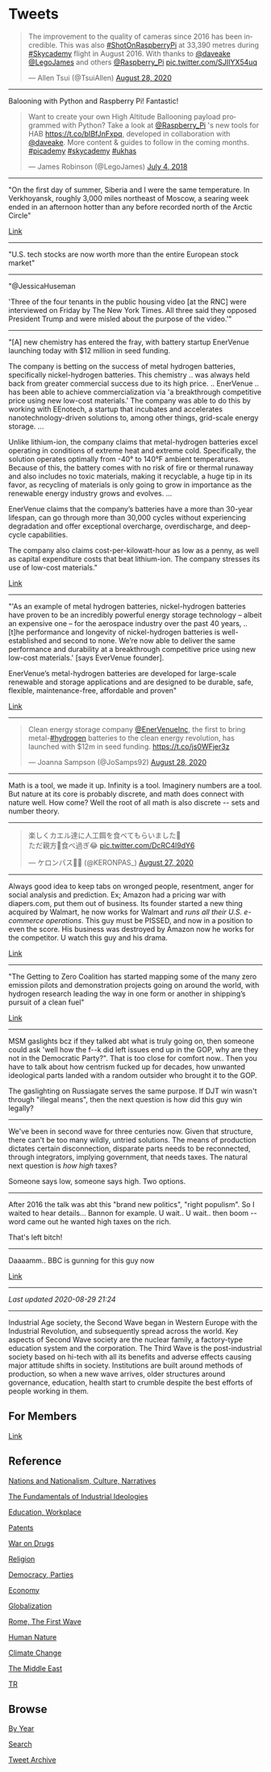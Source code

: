 # Tweets

<blockquote class="twitter-tweet" data-conversation="none"><p lang="en" dir="ltr">The improvement to the quality of cameras since 2016 has been incredible. This was also <a href="https://twitter.com/hashtag/ShotOnRaspberryPi?src=hash&amp;ref_src=twsrc%5Etfw">#ShotOnRaspberryPi</a> at 33,390 metres during <a href="https://twitter.com/hashtag/Skycademy?src=hash&amp;ref_src=twsrc%5Etfw">#Skycademy</a> flight in August 2016. With thanks to <a href="https://twitter.com/daveake?ref_src=twsrc%5Etfw">@daveake</a> <a href="https://twitter.com/LegoJames?ref_src=twsrc%5Etfw">@LegoJames</a> and others <a href="https://twitter.com/Raspberry_Pi?ref_src=twsrc%5Etfw">@Raspberry_Pi</a> <a href="https://t.co/SJIIYX54uq">pic.twitter.com/SJIIYX54uq</a></p>&mdash; Allen Tsui (@TsuiAllen) <a href="https://twitter.com/TsuiAllen/status/1299414587423457285?ref_src=twsrc%5Etfw">August 28, 2020</a></blockquote> <script async src="https://platform.twitter.com/widgets.js" charset="utf-8"></script>

---

Balooning with Python and Raspberry Pi! Fantastic!

<blockquote class="twitter-tweet"><p lang="en" dir="ltr">Want to create your own High Altitude Ballooning payload programmed with Python? Take a look at <a href="https://twitter.com/Raspberry_Pi?ref_src=twsrc%5Etfw">@Raspberry_Pi</a> &#39;s new tools for HAB <a href="https://t.co/bIBfJnFxpq">https://t.co/bIBfJnFxpq</a>, developed in collaboration with <a href="https://twitter.com/daveake?ref_src=twsrc%5Etfw">@daveake</a>. More content &amp; guides to follow in the coming months. <a href="https://twitter.com/hashtag/picademy?src=hash&amp;ref_src=twsrc%5Etfw">#picademy</a> <a href="https://twitter.com/hashtag/skycademy?src=hash&amp;ref_src=twsrc%5Etfw">#skycademy</a> <a href="https://twitter.com/hashtag/ukhas?src=hash&amp;ref_src=twsrc%5Etfw">#ukhas</a></p>&mdash; James Robinson (@LegoJames) <a href="https://twitter.com/LegoJames/status/1014493373149990912?ref_src=twsrc%5Etfw">July 4, 2018</a></blockquote> <script async src="https://platform.twitter.com/widgets.js" charset="utf-8"></script>

---

"On the first day of summer, Siberia and I were the same
temperature. In Verkhoyansk, roughly 3,000 miles northeast of Moscow,
a searing week ended in an afternoon hotter than any before recorded
north of the Arctic Circle"

[Link](https://www.theatlantic.com/health/archive/2020/08/covid-19-and-climate-change-have-same-root-cause/615844/)

---

"U.S. tech stocks are now worth more than the entire European stock market"

---

"@JessicaHuseman

'Three of the four tenants in the public housing video [at the RNC]
were interviewed on Friday by The New York Times. All three said they
opposed President Trump and were misled about the purpose of the
video.'"

---

"[A] new chemistry has entered the fray, with battery startup EnerVenue
launching today with $12 million in seed funding.

The company is betting on the success of metal hydrogen batteries,
specifically nickel-hydrogen batteries. This chemistry .. was always
held back from greater commercial success due to its high
price. .. EnerVenue ..  has been able to achieve commercialization via
'a breakthrough competitive price using new low-cost materials.' The
company was able to do this by working with EEnotech, a startup that
incubates and accelerates nanotechnology-driven solutions to, among
other things, grid-scale energy storage. ...

Unlike lithium-ion, the company claims that metal-hydrogen batteries
excel operating in conditions of extreme heat and extreme
cold. Specifically, the solution operates optimally from -40° to 140°F
ambient temperatures. Because of this, the battery comes with no risk
of fire or thermal runaway and also includes no toxic materials,
making it recyclable, a huge tip in its favor, as recycling of
materials is only going to grow in importance as the renewable energy
industry grows and evolves. ...

EnerVenue claims that the company’s batteries have a more than 30-year
lifespan, can go through more than 30,000 cycles without experiencing
degradation and offer exceptional overcharge, overdischarge, and
deep-cycle capabilities.

The company also claims cost-per-kilowatt-hour as low as a penny, as
well as capital expenditure costs that beat lithium-ion. The company
stresses its use of low-cost materials."

[Link](https://pv-magazine-usa.com/2020/08/27/enervenue-looks-to-shake-up-the-battery-market-with-metal-hydrogen-technology/)

---

"'As an example of metal hydrogen batteries, nickel-hydrogen batteries
have proven to be an incredibly powerful energy storage technology –
albeit an expensive one – for the aerospace industry over the past 40
years, .. [t]he performance and longevity of nickel-hydrogen batteries
is well-established and second to none. We’re now able to deliver the
same performance and durability at a breakthrough competitive price
using new low-cost materials.' [says EverVenue founder].

EnerVenue’s metal-hydrogen batteries are developed for large-scale
renewable and storage applications and are designed to be durable,
safe, flexible, maintenance-free, affordable and proven"

[Link](https://www.h2-view.com/story/enervenue-to-bring-metal-hydrogen-battery-technology-to-market/)

---

<blockquote class="twitter-tweet"><p lang="en" dir="ltr">Clean energy storage company <a href="https://twitter.com/EnerVenueInc?ref_src=twsrc%5Etfw">@EnerVenueInc</a>, the first to bring metal-<a href="https://twitter.com/hashtag/hydrogen?src=hash&amp;ref_src=twsrc%5Etfw">#hydrogen</a> batteries to the clean energy revolution, has launched with $12m in seed funding. <a href="https://t.co/js0WFjer3z">https://t.co/js0WFjer3z</a></p>&mdash; Joanna Sampson (@JoSamps92) <a href="https://twitter.com/JoSamps92/status/1299276660391411717?ref_src=twsrc%5Etfw">August 28, 2020</a></blockquote> <script async src="https://platform.twitter.com/widgets.js" charset="utf-8"></script>

---

Math is a tool, we made it up. Infinity is a tool. Imaginery numbers
are a tool. But nature at its core is probably discrete, and math does
connect with nature well. How come?  Well the root of all math is also
discrete -- sets and number theory.

---

<blockquote class="twitter-tweet"><p lang="ja" dir="ltr">楽しくカエル達に人工餌を食べてもらいました🍣<br>ただ親方🐸食べ過ぎ😂 <a href="https://t.co/DcRC4l9dY6">pic.twitter.com/DcRC4l9dY6</a></p>&mdash; ケロンパス🐸🐢 (@KERONPAS_) <a href="https://twitter.com/KERONPAS_/status/1298817001838620672?ref_src=twsrc%5Etfw">August 27, 2020</a></blockquote> <script async src="https://platform.twitter.com/widgets.js" charset="utf-8"></script>

---

Always good idea to keep tabs on wronged people, resentment, anger for
social analysis and prediction. Ex; Amazon had a pricing war with
diapers.com, put them out of business. Its founder started a new thing
acquired by Walmart, he now works for Walmart and *runs all their
U.S. e-commerce operations*. This guy must be PISSED, and now in a
position to even the score. His business was destroyed by Amazon now
he works for the competitor. U watch this guy and his drama.

[Link](https://www.vox.com/2017/3/29/15112314/amazon-shutting-down-diapers-com-quidsi-soap-com)

---

"The Getting to Zero Coalition has started mapping some of the many
zero emission pilots and demonstration projects going on around the
world, with hydrogen research leading the way in one form or another
in shipping’s pursuit of a clean fuel"

[Link](https://splash247.com/hydrogen-leading-the-way-in-new-global-zero-emission-study/)

---

MSM gaslights bcz if they talked abt what is truly going on, then
someone could ask 'well how the f--k did left issues end up in the
GOP, why are they not in the Democratic Party?". That is too close for
comfort now.. Then you have to talk about how centrism fucked up for
decades, how unwanted ideological parts landed with a random outsider
who brought it to the GOP.

The gaslighting on Russiagate serves the same purpose. If DJT win
wasn't through "illegal means", then the next question is how did this
guy win legally?

---

We've been in second wave for three centuries now. Given that
structure, there can't be too many wildly, untried solutions. The
means of production dictates certain disconnection, disparate parts
needs to be reconnected, through integrators, implying government,
that needs taxes. The natural next question is *how high* taxes?

Someone says low, someone says high. Two options.

---

After 2016 the talk was abt this "brand new politics", "right
populism". So I waited to hear details... Bannon for example. U
wait.. U wait.. then boom -- word came out he wanted high taxes on the
rich.

That's left bitch!

---

Daaaamm.. BBC is gunning for this guy now

[Link](https://twitter.com/DavidLammy/status/1265411263829549057)

---

*Last updated 2020-08-29 21:24*

---

Industrial Age society, the Second Wave began in Western Europe with
the Industrial Revolution, and subsequently spread across the
world. Key aspects of Second Wave society are the nuclear family, a
factory-type education system and the corporation. The Third Wave is
the post-industrial society based on hi-tech with all its benefits and
adverse effects causing major attitude shifts in society. Institutions
are built around methods of production, so when a new wave arrives,
older structures around governance, education, health start to crumble
despite the best efforts of people working in them.

## For Members

[Link](https://thirdwave-members.herokuapp.com)

## Reference

[Nations and Nationalism, Culture, Narratives](/2013/02/nations-and-nationalism.md)

[The Fundamentals of Industrial Ideologies](/2011/04/fundamentals-of-industrial-ideologies.md)

[Education, Workplace](2017/09/education-workplace.md)

[Patents](/2018/09/patents.md)

[War on Drugs](/2019/11/war-on-drugs.md)

[Religion](/2015/04/god-religion.md)

[Democracy, Parties](/2016/11/democracy.md)

[Economy](/2018/05/economy.md)

[Globalization](/2018/09/globalization.md)

[Rome, The First Wave](/2017/12/rome.md)

[Human Nature](/2020/07/human-nature.md)

[Climate Change](/2018/12/climate.md)

[The Middle East](/2019/07/middleeast.md)

[TR](../tr)

## Browse

[By Year](years.md)

[Search](search.html)

[Tweet Archive](/tweets/README.md)
